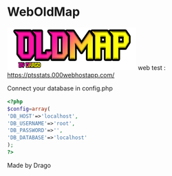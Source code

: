 # WebOldMap
![Test Image 1](public_html/asset/img/logopetit.png)
web test : https://ptsstats.000webhostapp.com/

Connect your database in config.php

```php  
<?php
$config=array(
'DB_HOST'=>'localhost',
'DB_USERNAME'=>'root',
'DB_PASSWORD'=>'',
'DB_DATABASE'=>'localhost'
);
?>
```
Made by Drago
